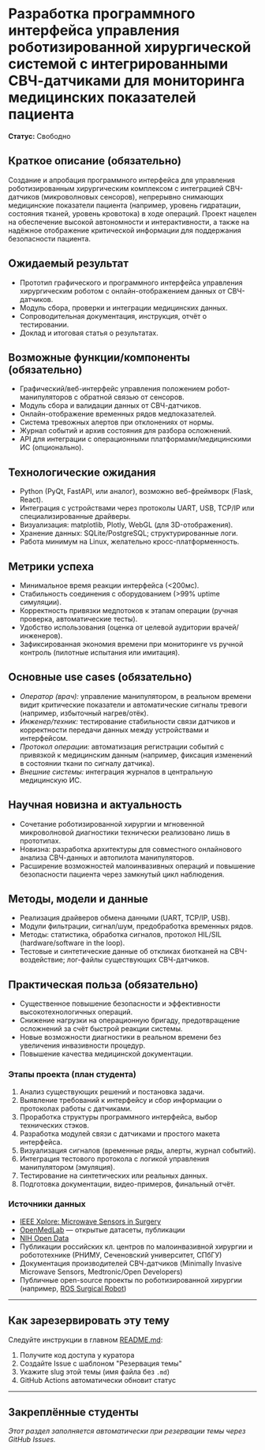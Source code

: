 # Разработка программного интерфейса управления роботизированной хирургической системой с интегрированными СВЧ-датчиками для мониторинга медицинских показателей пациента

**Статус:** Свободно

## Краткое описание (обязательно)

Создание и апробация программного интерфейса для управления роботизированным хирургическим комплексом с интеграцией СВЧ-датчиков (микроволновых сенсоров), непрерывно снимающих медицинские показатели пациента (например, уровень гидратации, состояния тканей, уровень кровотока) в ходе операций. Проект нацелен на обеспечение высокой автономности и интерактивности, а также на надёжное отображение критической информации для поддержания безопасности пациента.

## Ожидаемый результат

- Прототип графического и программного интерфейса управления хирургическим роботом с онлайн-отображением данных от СВЧ-датчиков.
- Модуль сбора, проверки и интеграции медицинских данных.
- Сопроводительная документация, инструкция, отчёт о тестировании.
- Доклад и итоговая статья о результатах.


## Возможные функции/компоненты (обязательно)

- Графический/веб-интерфейс управления положением робот-манипуляторов с обратной связью от сенсоров.
- Модуль сбора и валидации данных от СВЧ-датчиков.
- Онлайн-отображение временных рядов медпоказателей.
- Система тревожных алертов при отклонениях от нормы.
- Журнал событий и архив состояния для разбора осложнений.
- API для интеграции с операционными платформами/медицинскими ИС (опционально).


## Технологические ожидания

- Python (PyQt, FastAPI, или аналог), возможно веб-фреймворк (Flask, React).
- Интеграция с устройствами через протоколы UART, USB, TCP/IP или специализированные драйверы.
- Визуализация: matplotlib, Plotly, WebGL (для 3D-отображения).
- Хранение данных: SQLite/PostgreSQL; структурированные логи.
- Работа минимум на Linux, желательно кросс-платформенность.


## Метрики успеха

- Минимальное время реакции интерфейса (<200мс).
- Стабильность соединения с оборудованием (>99% uptime симуляции).
- Корректность привязки медпотоков к этапам операции (ручная проверка, автоматические тесты).
- Удобство использования (оценка от целевой аудитории врачей/инженеров).
- Зафиксированная экономия времени при мониторинге vs ручной контроль (пилотные испытания или имитация).


## Основные use cases (обязательно)

- *Оператор (врач):* управление манипулятором, в реальном времени видит критические показатели и автоматические сигналы тревоги (например, избыточный нагрев/отёк).
- *Инженер/техник:* тестирование стабильности связи датчиков и корректности передачи данных между устройствами и интерфейсом.
- *Протокол операции:* автоматизация регистрации событий с привязкой к медицинским данным (например, фиксация изменений в состоянии ткани по сигналу датчика).
- *Внешние системы:* интеграция журналов в центральную медицинскую ИС.


## Научная новизна и актуальность

- Сочетание роботизированной хирургии и мгновенной микроволновой диагностики технически реализовано лишь в прототипах.
- Новизна: разработка архитектуры для совместного онлайнового анализа СВЧ-данных и автопилота манипуляторов.
- Расширение возможностей малоинвазивных операций и повышение безопасности пациента через замкнутый цикл наблюдения.


## Методы, модели и данные

- Реализация драйверов обмена данными (UART, TCP/IP, USB).
- Модули фильтрации, сигнал/шум, предобработка временных рядов.
- Методы: статистика, обработка сигналов, протокол HIL/SIL (hardware/software in the loop).
- Тестовые и синтетические данные об откликах биотканей на СВЧ-воздействие; лог-файлы существующих СВЧ-датчиков.


## Практическая польза (обязательно)

- Существенное повышение безопасности и эффективности высокотехнологичных операций.
- Снижение нагрузки на операционную бригаду, предотвращение осложнений за счёт быстрой реакции системы.
- Новые возможности диагностики в реальном времени без увеличения инвазивности процедур.
- Повышение качества медицинской документации.


### Этапы проекта (план студента)

1. Анализ существующих решений и постановка задачи.
2. Выявление требований к интерфейсу и сбор информации о протоколах работы с датчиками.
3. Проработка структуры программного интерфейса, выбор технических стэков.
4. Разработка модулей связи с датчиками и простого макета интерфейса.
5. Визуализация сигналов (временные ряды, алерты, журнал событий).
6. Интеграция тестового протокола с логикой управления манипулятором (эмуляция).
7. Тестирование на синтетических или реальных данных.
8. Подготовка документации, видео-примеров, финальный отчёт.

### Источники данных

- [IEEE Xplore: Microwave Sensors in Surgery](https://ieeexplore.ieee.org/Xplore/home.jsp)
- [OpenMedLab](https://openmedlab.org/) — открытые датасеты, публикации
- [NIH Open Data](https://opendata.nih.gov/)
- Публикации российских кл. центров по малоинвазивной хирургии и робототехнике (РНИМУ, Сеченовский университет, СПбГУ)
- Документация производителей СВЧ-датчиков (Minimally Invasive Microwave Sensors, Medtronic/Open Developers)
- Публичные open-source проекты по роботизированной хирургии (например, [ROS Surgical Robot](http://wiki.ros.org/Robots#Medical_Robots))

***

## Как зарезервировать эту тему

Следуйте инструкции в главном [README.md](../../README.md#-как-зарезервировать-тему):
1. Получите код доступа у куратора
2. Создайте Issue с шаблоном "Резервация темы"
3. Укажите slug этой темы (имя файла без `.md`)
4. GitHub Actions автоматически обновит статус

***

## Закреплённые студенты

_Этот раздел заполняется автоматически при резервации темы через GitHub Issues._

<!-- Формат записи: **ФИО** (Группа) — дата — научный руководитель -->
